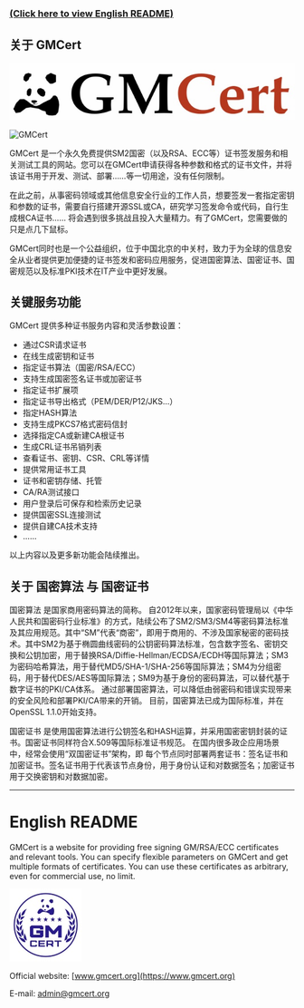 ### <a href="#english">(Click here to view English README)</a>

## 关于 GMCert


![GMCert](https://github.com/sendwave/test1/raw/master/gmcert_640.jpg?raw=true "GMCert")

![GMCert](https://github.com/gmcert/GMCert/image/raw/master/gmcert_640.jpg?raw=true "GMCert")


GMCert 是一个永久免费提供SM2国密（以及RSA、ECC等）证书签发服务和相关测试工具的网站。您可以在GMCert申请获得各种参数和格式的证书文件，并将该证书用于开发、测试、部署……等一切用途，没有任何限制。

在此之前，从事密码领域或其他信息安全行业的工作人员，想要签发一套指定密钥和参数的证书，需要自行搭建开源SSL或CA，研究学习签发命令或代码，自行生成根CA证书…… 将会遇到很多挑战且投入大量精力。有了GMCert，您需要做的只是点几下鼠标。

GMCert同时也是一个公益组织，位于中国北京的中关村，致力于为全球的信息安全从业者提供更加便捷的证书签发和密码应用服务，促进国密算法、国密证书、国密规范以及标准PKI技术在IT产业中更好发展。
 

## 关键服务功能

GMCert 提供多种证书服务内容和灵活参数设置：

* 通过CSR请求证书
* 在线生成密钥和证书
* 指定证书算法（国密/RSA/ECC）
* 支持生成国密签名证书或加密证书
* 指定证书扩展项
* 指定证书导出格式（PEM/DER/P12/JKS...）
* 指定HASH算法
* 支持生成PKCS7格式密码信封
* 选择指定CA或新建CA根证书
* 生成CRL证书吊销列表
* 查看证书、密钥、CSR、CRL等详情
* 提供常用证书工具
* 证书和密钥存储、托管
* CA/RA测试接口
* 用户登录后可保存和检索历史记录
* 提供国密SSL连接测试
* 提供自建CA技术支持
* ......

以上内容以及更多新功能会陆续推出。
  

## 关于 国密算法 与 国密证书

国密算法 是国家商用密码算法的简称。
自2012年以来，国家密码管理局以《中华人民共和国密码行业标准》的方式，陆续公布了SM2/SM3/SM4等密码算法标准及其应用规范。其中“SM”代表“商密”，即用于商用的、不涉及国家秘密的密码技术。其中SM2为基于椭圆曲线密码的公钥密码算法标准，包含数字签名、密钥交换和公钥加密，用于替换RSA/Diffie-Hellman/ECDSA/ECDH等国际算法；SM3为密码哈希算法，用于替代MD5/SHA-1/SHA-256等国际算法；SM4为分组密码，用于替代DES/AES等国际算法；SM9为基于身份的密码算法，可以替代基于数字证书的PKI/CA体系。
通过部署国密算法，可以降低由弱密码和错误实现带来的安全风险和部署PKI/CA带来的开销。
目前，国密算法已成为国际标准，并在OpenSSL 1.1.0开始支持。

国密证书 是使用国密算法进行公钥签名和HASH运算，并采用国密密钥封装的证书。国密证书同样符合X.509等国际标准证书规范。
在国内很多政企应用场景中，经常会使用“双国密证书”架构，即 每个节点同时部署两套证书：签名证书和加密证书。签名证书用于代表该节点身份，用于身份认证和对数据签名；加密证书用于交换密钥和对数据加密。



-----

#  <a name="english">English README</a>


GMCert is a website for providing free signing GM/RSA/ECC certificates and relevant tools. You can specify flexible parameters on GMCert and get multiple formats of certificates. You can use these certificates as arbitrary, even for commercial use, no limit.

![GMCert](https://github.com/sendwave/test1/blob/master/gmcert_128B.jpg?raw=true "GMCert")

Official website: [www.gmcert.org](https://www.gmcert.org)

E-mail: [admin@gmcert.org](mailto:admin@gmcert.org)


